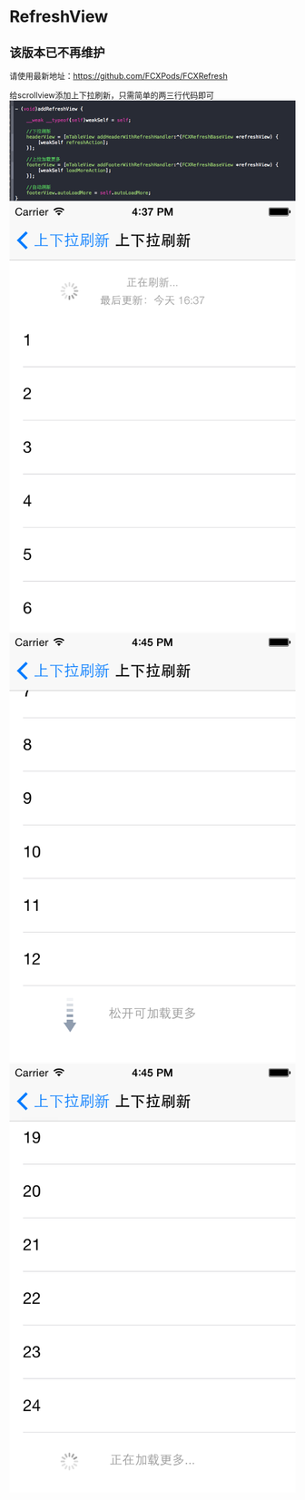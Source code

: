 # RefreshView
## 该版本已不再维护
请使用最新地址：https://github.com/FCXPods/FCXRefresh

给scrollview添加上下拉刷新，只需简单的两三行代码即可
![](1@2x.png)
![](2@2x.png)
![](3@2x.png)
![](4@2x.png)
